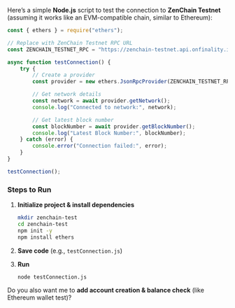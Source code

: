 Here’s a simple **Node.js** script to test the connection to **ZenChain Testnet** (assuming it works like an EVM-compatible chain, similar to Ethereum):

```javascript
const { ethers } = require("ethers");

// Replace with ZenChain Testnet RPC URL
const ZENCHAIN_TESTNET_RPC = "https://zenchain-testnet.api.onfinality.io/public"; 

async function testConnection() {
    try {
        // Create a provider
        const provider = new ethers.JsonRpcProvider(ZENCHAIN_TESTNET_RPC);

        // Get network details
        const network = await provider.getNetwork();
        console.log("Connected to network:", network);

        // Get latest block number
        const blockNumber = await provider.getBlockNumber();
        console.log("Latest Block Number:", blockNumber);
    } catch (error) {
        console.error("Connection failed:", error);
    }
}

testConnection();
```

### Steps to Run

1. **Initialize project & install dependencies**

   ```bash
   mkdir zenchain-test
   cd zenchain-test
   npm init -y
   npm install ethers
   ```
2. **Save code** (e.g., `testConnection.js`)
3. **Run**

   ```bash
   node testConnection.js
   ```

Do you also want me to **add account creation & balance check** (like Ethereum wallet test)?
